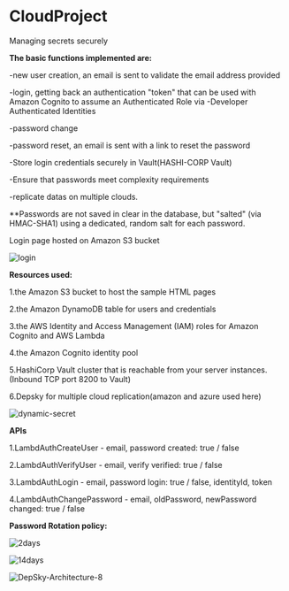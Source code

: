 # CloudProject
Managing secrets securely


**The basic functions implemented are:**

-new user creation, an email is sent to validate the email address provided

-login, getting back an authentication "token" that can be used with Amazon Cognito to assume an Authenticated Role via -Developer Authenticated Identities

-password change

-password reset, an email is sent with a link to reset the password

-Store login credentials securely in Vault(HASHI-CORP Vault)

-Ensure that passwords meet complexity requirements

-replicate datas on multiple clouds.

**Passwords are not saved in clear in the database, but "salted" (via HMAC-SHA1) using a dedicated, random salt for each password.

Login page hosted on Amazon S3 bucket

![login](https://user-images.githubusercontent.com/39323310/69563917-06396a00-0fd8-11ea-86e5-00392b9f39fc.png)



**Resources used:**

1.the Amazon S3 bucket to host the sample HTML pages

2.the Amazon DynamoDB table for users and credentials

3.the AWS Identity and Access Management (IAM) roles for Amazon Cognito and AWS Lambda

4.the Amazon Cognito identity pool

5.HashiCorp Vault cluster that is reachable from your server instances. (Inbound TCP port 8200 to Vault)

6.Depsky for multiple cloud replication(amazon and azure used here)

![dynamic-secret](https://user-images.githubusercontent.com/39323310/69564571-3e8d7800-0fd9-11ea-89e4-cc375c381055.jpg)

**APIs**

1.LambdAuthCreateUser	- email, password	created: true / false

2.LambdAuthVerifyUser	- email, verify	verified: true / false

3.LambdAuthLogin	- email, password	login: true / false, identityId, token

4.LambdAuthChangePassword	- email, oldPassword, newPassword	changed: true / false

**Password Rotation policy:**

![2days](https://user-images.githubusercontent.com/39323310/69564638-611f9100-0fd9-11ea-9737-3b0d88a39e22.png)

![14days](https://user-images.githubusercontent.com/39323310/69564678-71d00700-0fd9-11ea-9d93-2c338d76d23f.png)


![DepSky-Architecture-8](https://user-images.githubusercontent.com/39323310/69565924-ed32b800-0fdb-11ea-95f2-60f68e5a5fe7.png)
